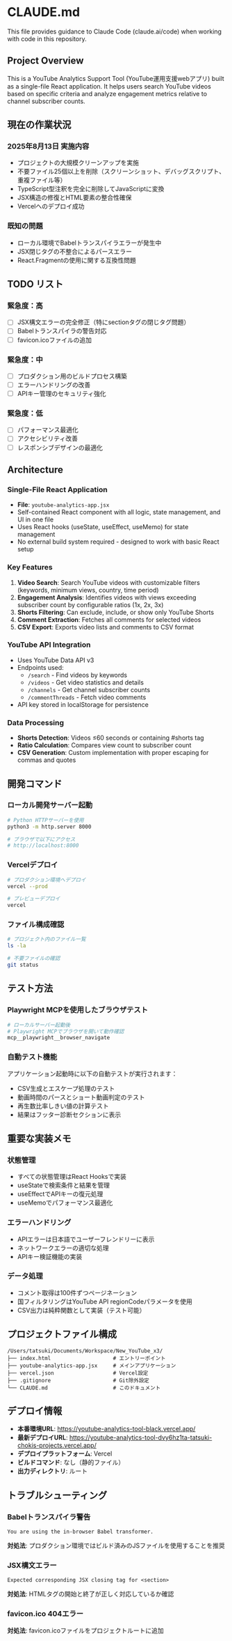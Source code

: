 # CLAUDE.md

This file provides guidance to Claude Code (claude.ai/code) when working with code in this repository.

## Project Overview

This is a YouTube Analytics Support Tool (YouTube運用支援webアプリ) built as a single-file React application. It helps users search YouTube videos based on specific criteria and analyze engagement metrics relative to channel subscriber counts.

## 現在の作業状況

### 2025年8月13日 実施内容
- プロジェクトの大規模クリーンアップを実施
- 不要ファイル25個以上を削除（スクリーンショット、デバッグスクリプト、重複ファイル等）
- TypeScript型注釈を完全に削除してJavaScriptに変換
- JSX構造の修復とHTML要素の整合性確保
- Vercelへのデプロイ成功

### 既知の問題
- ローカル環境でBabelトランスパイラエラーが発生中
- JSX閉じタグの不整合によるパースエラー
- React.Fragmentの使用に関する互換性問題

## TODO リスト

### 緊急度：高
- [ ] JSX構文エラーの完全修正（特にsectionタグの閉じタグ問題）
- [ ] Babelトランスパイラの警告対応
- [ ] favicon.icoファイルの追加

### 緊急度：中
- [ ] プロダクション用のビルドプロセス構築
- [ ] エラーハンドリングの改善
- [ ] APIキー管理のセキュリティ強化

### 緊急度：低
- [ ] パフォーマンス最適化
- [ ] アクセシビリティ改善
- [ ] レスポンシブデザインの最適化

## Architecture

### Single-File React Application
- **File**: `youtube-analytics-app.jsx`
- Self-contained React component with all logic, state management, and UI in one file
- Uses React hooks (useState, useEffect, useMemo) for state management
- No external build system required - designed to work with basic React setup

### Key Features
1. **Video Search**: Search YouTube videos with customizable filters (keywords, minimum views, country, time period)
2. **Engagement Analysis**: Identifies videos with views exceeding subscriber count by configurable ratios (1x, 2x, 3x)
3. **Shorts Filtering**: Can exclude, include, or show only YouTube Shorts
4. **Comment Extraction**: Fetches all comments for selected videos
5. **CSV Export**: Exports video lists and comments to CSV format

### YouTube API Integration
- Uses YouTube Data API v3
- Endpoints used:
  - `/search` - Find videos by keywords
  - `/videos` - Get video statistics and details
  - `/channels` - Get channel subscriber counts
  - `/commentThreads` - Fetch video comments
- API key stored in localStorage for persistence

### Data Processing
- **Shorts Detection**: Videos ≤60 seconds or containing #shorts tag
- **Ratio Calculation**: Compares view count to subscriber count
- **CSV Generation**: Custom implementation with proper escaping for commas and quotes

## 開発コマンド

### ローカル開発サーバー起動
```bash
# Python HTTPサーバーを使用
python3 -m http.server 8000

# ブラウザで以下にアクセス
# http://localhost:8000
```

### Vercelデプロイ
```bash
# プロダクション環境へデプロイ
vercel --prod

# プレビューデプロイ
vercel
```

### ファイル構成確認
```bash
# プロジェクト内のファイル一覧
ls -la

# 不要ファイルの確認
git status
```

## テスト方法

### Playwright MCPを使用したブラウザテスト
```bash
# ローカルサーバー起動後
# Playwright MCPでブラウザを開いて動作確認
mcp__playwright__browser_navigate
```

### 自動テスト機能
アプリケーション起動時に以下の自動テストが実行されます：
- CSV生成とエスケープ処理のテスト
- 動画時間のパースとショート動画判定のテスト
- 再生数比率しきい値の計算テスト
- 結果はフッター診断セクションに表示

## 重要な実装メモ

### 状態管理
- すべての状態管理はReact Hooksで実装
- useStateで検索条件と結果を管理
- useEffectでAPIキーの復元処理
- useMemoでパフォーマンス最適化

### エラーハンドリング
- APIエラーは日本語でユーザーフレンドリーに表示
- ネットワークエラーの適切な処理
- APIキー検証機能の実装

### データ処理
- コメント取得は100件ずつページネーション
- 国フィルタリングはYouTube API regionCodeパラメータを使用
- CSV出力は純粋関数として実装（テスト可能）

## プロジェクトファイル構成

```
/Users/tatsuki/Documents/Workspace/New_YouTube_x3/
├── index.html                    # エントリーポイント
├── youtube-analytics-app.jsx     # メインアプリケーション
├── vercel.json                   # Vercel設定
├── .gitignore                    # Git除外設定
└── CLAUDE.md                     # このドキュメント
```

## デプロイ情報

- **本番環境URL**: https://youtube-analytics-tool-black.vercel.app/
- **最新デプロイURL**: https://youtube-analytics-tool-dvy6hz1ta-tatsuki-chokis-projects.vercel.app/
- **デプロイプラットフォーム**: Vercel
- **ビルドコマンド**: なし（静的ファイル）
- **出力ディレクトリ**: ルート

## トラブルシューティング

### Babelトランスパイラ警告
```
You are using the in-browser Babel transformer.
```
**対処法**: プロダクション環境ではビルド済みのJSファイルを使用することを推奨

### JSX構文エラー
```
Expected corresponding JSX closing tag for <section>
```
**対処法**: HTMLタグの開始と終了が正しく対応しているか確認

### favicon.ico 404エラー
**対処法**: favicon.icoファイルをプロジェクトルートに追加